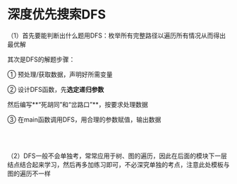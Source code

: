 # 深度优先搜索DFS

（1）首先要能判断出什么题用DFS：枚举所有完整路径以遍历所有情况从而得出最优解

其次是DFS的解题步骤：

① 预处理/获取数据，声明好所需变量

② 设计DFS函数，先**选定递归参数**

然后编写**“死胡同”和“岔路口”**，按要求处理数据

③ 在main函数调用DFS，用合理的参数赋值，输出数据

<br />
<br />

（2）DFS一般不会单独考，常常应用于树、图的遍历，因此在后面的模块下一层结点结合起来学习，然后再多加练习即可，不必深究单独的考点，注意此处模板与图的遍历不一样